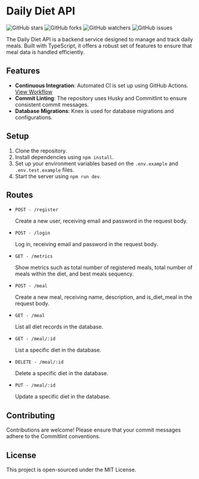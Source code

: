 Daily Diet API
==============

![GitHub stars](https://img.shields.io/github/stars/rauleffting/daily-diet-api?style=flat-square) ![GitHub forks](https://img.shields.io/github/forks/rauleffting/daily-diet-api?style=flat-square) ![GitHub watchers](https://img.shields.io/github/watchers/rauleffting/daily-diet-api?style=flat-square) ![GitHub issues](https://img.shields.io/github/issues/rauleffting/daily-diet-api?style=flat-square)

The Daily Diet API is a backend service designed to manage and track daily meals. Built with TypeScript, it offers a robust set of features to ensure that meal data is handled efficiently.

Features
--------

*   **Continuous Integration**: Automated CI is set up using GitHub Actions. [View Workflow](https://github.com/rauleffting/daily-diet-api/tree/main/.github/workflows)
*   **Commit Linting**: The repository uses Husky and Commitlint to ensure consistent commit messages.
*   **Database Migrations**: Knex is used for database migrations and configurations.

Setup
-----

1.  Clone the repository.
2.  Install dependencies using `npm install`.
3.  Set up your environment variables based on the `.env.example` and `.env.test.example` files.
4.  Start the server using `npm run dev`.

Routes
------

* `POST - /register`

  Create a new user, receiving email and password in the request body.

* `POST - /login`

  Log in, receiving email and password in the request body.

* `GET - /metrics`

  Show metrics such as total number of registered meals, total number of meals within the diet, and best meals sequency.

* `POST - /meal`

  Create a new meal, receiving name, description, and is_diet_meal in the request body.

* `GET - /meal`

  List all diet records in the database.
 
* `GET - /meal/:id`

  List a specific diet in the database.

* `DELETE - /meal/:id`

  Delete a specific diet in the database.

* `PUT - /meal/:id`

  Update a specific diet in the database.




Contributing
------------

Contributions are welcome! Please ensure that your commit messages adhere to the Commitlint conventions.

License
-------

This project is open-sourced under the MIT License.
